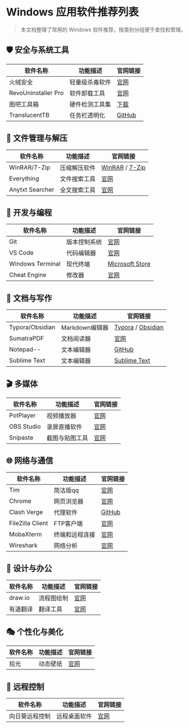 
# Windows 应用软件推荐列表

> 本文档整理了常用的 Windows 软件推荐，按类别分组便于查找和管理。

## 🛡️ 安全与系统工具

| 软件名称 | 功能描述 | 官网链接 |
|---------|---------|----------|
| 火绒安全 | 轻量级杀毒软件 | [官网](https://www.huorong.cn/) |
| RevoUninstaller Pro | 软件卸载工具 | [官网](https://www.revouninstaller.com/) |
| 图吧工具箱 | 硬件检测工具集 | [下载](http://www.tbtool.cn/) |
| TranslucentTB | 任务栏透明化 | [GitHub](https://github.com/TranslucentTB/TranslucentTB) |

## 📁 文件管理与解压

| 软件名称 | 功能描述 | 官网链接 |
|---------|---------|----------|
| WinRAR/7-Zip | 压缩解压软件 | [WinRAR](https://www.winrar.com/) / [7-Zip](https://www.7-zip.org/) |
| Everything | 文件搜索工具 | [官网](https://www.voidtools.com/) |
| Anytxt Searcher | 全文搜索工具 | [官网](https://anytxt.net/) |

## 🎯 开发与编程

| 软件名称             | 功能描述   | 官网链接                                       |
| ---------------- | ------ | ------------------------------------------ |
| Git              | 版本控制系统 | [官网](https://git-scm.com/)                 |
| VS Code          | 代码编辑器  | [官网](https://code.visualstudio.com/)       |
| Windows Terminal | 现代终端   | [Microsoft Store](https://aka.ms/terminal) |
| Cheat Engine     | 修改器    | [官网](https://www.cheatengine.org/)         |

## 📝 文档与写作

| 软件名称            | 功能描述        | 官网链接                                                            |
| --------------- | ----------- | --------------------------------------------------------------- |
| Typora/Obsidian | Markdown编辑器 | [Typora](https://typora.io/) / [Obsidian](https://obsidian.md/) |
| SumatraPDF      | 文档阅读器       | [官网](https://www.sumatrapdfreader.org/)                         |
| Notepad--       | 文本编辑器       | [GitHub](https://github.com/cxasm/notepad--)                    |
| Sublime Text    | 文本编辑器       | [Sublime Text](https://www.sublimetext.com/)                    |

## 🎬 多媒体

| 软件名称 | 功能描述 | 官网链接 |
|---------|---------|----------|
| PotPlayer | 视频播放器 | [官网](https://potplayer.daum.net/) |
| OBS Studio | 录屏直播软件 | [官网](https://obsproject.com/) |
| Snipaste | 截图与贴图工具 | [官网](https://www.snipaste.com/) |

## 🌐 网络与通信

| 软件名称             | 功能描述    | 官网链接                                             |
| ---------------- | ------- | ------------------------------------------------ |
| Tim              | 简洁版qq   | [官网](https://tim.qq.com/download.html)           |
| Chrome           | 网页浏览器   | [官网](https://www.google.com/chrome/)             |
| Clash Verge      | 代理软件    | [GitHub](https://github.com/zzzgydi/clash-verge) |
| FileZilla Client | FTP客户端  | [官网](https://filezilla-project.org/)             |
| MobaXterm        | 终端和远程连接 | [官网](https://mobaxterm.mobatek.net/)             |
| Wireshark        | 网络分析    | [官网](https://www.wireshark.org/)                 |

## 🎨 设计与办公

| 软件名称 | 功能描述 | 官网链接 |
|---------|---------|----------|
| draw.io | 流程图绘制 | [官网](https://app.diagrams.net/) |
| 有道翻译 | 翻译工具 | [官网](https://fanyi.youdao.com/) |

## 🎭 个性化与美化

| 软件名称 | 功能描述 | 官网链接 |
|---------|---------|----------|
| 拾光 | 动态壁纸 | [官网](https://sg.upup7.com/) |

## 🔧 远程控制

| 软件名称 | 功能描述 | 官网链接 |
|---------|---------|----------|
| 向日葵远程控制 | 远程桌面软件 | [官网](https://sunlogin.oray.com/) |

